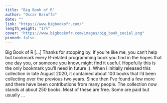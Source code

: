 ```yaml
---
title: "Big Book of R"
author: "Oscar Baruffa"
date: ""
link: "https://www.bigbookofr.com/"
length_weight: "17%"
cover: "https://www.bigbookofr.com/images/big_book_social.png"
pinned: false
---
```


Big Book of R [...] Thanks for stopping by. If you’re like me, you can’t help but bookmark every R-related programming book you find in the hopes that one day you, or someone you know, might find it useful. Hopefully this is the only bookmark you’ll need in future ;). When I initially released this collection in late August 2020, it contained about 100 books that I’d been collecting over the previous two years. Since then I’ve found a few more and there have been contributions from many people. The collection now stands at about 250 books. Most of these are free. Some are paid but usually ...

